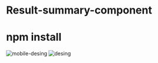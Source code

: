 # Result-summary-component

# npm install

![mobile-desing](https://github.com/user-attachments/assets/47f88f46-23ba-47d7-bd02-a2cec3e3ed8d)
![desing](https://github.com/user-attachments/assets/2bc949a0-b0ba-4c01-989b-15a34042969f)
